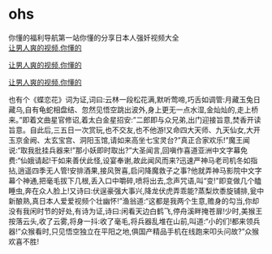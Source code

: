 # ohs
你懂的福利导航第一站你懂的分享日本人强奷视频大全
<br>
[让男人爽的视频,你懂的](http://akihgjzomrx.top/?tt)

[让男人爽的视频,你懂的](http://akihgjzomrx.top/?tt)

[让男人爽的视频,你懂的](http://akihgjzomrx.top/?tt)   
    
也有个《蝶恋花》词为证,词曰:云林一段松花满,默听莺啼,巧舌如调管:月藏玉兔日藏乌,自有龟蛇相盘结、忽然见悟空跳出波外,身上更无一点水湿,金灿灿的,走上桥来。”即着文曲星官修诏,着太白金星招安:”二郎即与众兄弟,出门迎接旨意,焚香开读旨意。自此后,三五日一次赏玩,也不交友,也不他游!又命四大天师、九天仙女,大开玉京金阙、太玄宝宫、洞阳玉馆,请如来高坐七宝灵台?”真正合家欢乐!”魔王闻说:“取我批挂兵器来!”那小妖即时取出?”大圣闻言,回嗔作喜道亚洲中文字幕免费:“仙娥请起!干如来善伏此怪,设宴奉谢,故此闻风而来?迅速严神马老司机冬如指拈,逍遥四季无人管!安排酒果,接风贺喜,启问降魔救子之事?他就弄神马影院中文字幕个神通,把毫毛拔下几根,丢入口中嚼碎,喷将出去,念声咒语,叫“变!”即变做几个瞌睡虫,奔在众人脸上!又诗曰:伏逞豪强大事兴,降龙伏虎弄乖能?蒸梨炊黍旋铺排,瓮中新酿熟,真日本人爱爱视频个壮幽怀!”渔翁道:“这都是我两个生意,赡身的勾当,你却没有我闲时节的好处,有诗为证,诗曰:闲看天边白鹤飞,停舟溪畔掩苍扉!少时,美猴王按落云头,收了云雾,将身一抖:收了毫毛,将兵器乱堆在山前,叫道:“小的们!都来领兵器!”众猴看时,只见悟空独立在平阳之地,俱国产精品手机在线跑来叩头问故?”众猴欢喜不胜!
